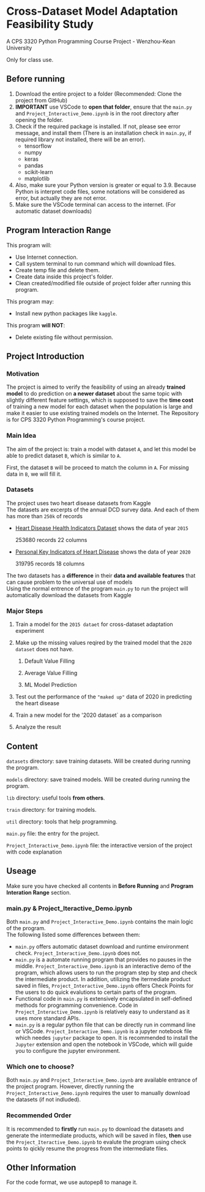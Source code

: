 # Cross-Dataset Model Adaptation Feasibility Study

A CPS 3320 Python Programming Course Project - Wenzhou-Kean University

Only for class use.

## Before running

1. Download the entire project to a folder (Recommended: Clone the project from GitHub)
2. **IMPORTANT** use VSCode to **open that folder**,
   ensure that the `main.py` and `Project_Interactive_Demo.ipynb` is in the root directory after
   opening the folder.
3. Check if the required package is installed.
   If not, please see error message, and install them
   (There is an installation check in `main.py`, if required library not installed, there will be an error).
   * tensorflow
   * numpy
   * keras
   * pandas
   * scikit-learn
   * matplotlib
4. Also, make sure your Python version is greater or equal to 3.9.
   Because Python is interpret code files, some notations will be considered as error,
   but actually they are not error.
5. Make sure the VSCode terminal can access to the internet. (For automatic dataset downloads)

## Program Interaction Range

This program will:

* Use Internet connection.
* Call system terminal to run command which will download files.
* Create temp file and delete them.
* Create data inside this project's folder.
* Clean created/modified file outside of project folder after running this program.

This program may:

* Install new python packages like `kaggle`.


This program **will NOT**:

* Delete existing file without permission.

## Project Introduction

### Motivation
The project is aimed to verify the feasibility of using an already **trained model** to do prediction on **a newer dataset** about the same topic with slightly different feature settings, which is supposed to save the **time cost** of training a new model for each dataset when the population is large and make it easier to use existing trained models on the Internet.
The Repository is for CPS 3320 Python Programming's course project.  

### Main Idea
The aim of the project is: train a model with dataset `A`,
and let this model be able to predict dataset `B`, which is similar to `A`.

First, the dataset `B` will be proceed to match the column in `A`.
For missing data in `B`, we will fill it.

<!--
The main value of filling data will be:
**average**, **mode** (number happens most), **abnormal value** (like `-1`),
**outlier** (too small or too big value), **NaN** (in different libraies).
-->
### Datasets
The project uses two heart disease datasets from Kaggle  
The datasets are excerpts of the annual DCD survey data. And each of them has more than `250k` of records
- [Heart Disease Health Indicators Dataset](https://www.kaggle.com/datasets/alexteboul/heart-disease-health-indicators-dataset) shows the data of year `2015`
    
    253680 records   22 columns

- [Personal Key Indicators of Heart Disease](https://www.kaggle.com/datasets/kamilpytlak/personal-key-indicators-of-heart-disease) shows the data of year `2020`
    
    319795 records   18 columns
    
The two datasets has a **difference** in their **data and available features** that can cause problem to the universal use of models  
Using the normal entrence of the program `main.py` to run the project will automatically download the datasets from Kaggle

### Major Steps
1. Train a model for the `2015 dataet` for cross-dataset adaptation experiment  
   
2. Make up the missing values reqired by the trained model that the `2020 dataset` does not have.  
   
   1. Default Value Filling  
   
   2. Average Value Filling  
   
   3. ML Model Prediction  
   
3. Test out the performance of the `"maked up"` data of 2020 in predicting the heart disease  

4. Train a new model for the '2020 dataset` as a comparison  

5. Analyze the result  

## Content

`datasets` directory: save training datasets. Will be created during running the program.

`models` directory: save trained models. Will be created during running the program.

`lib` directory: useful tools **from others**.

`train` directory: for training models.

`util` directory: tools that help programming.

`main.py` file: the entry for the project.

`Project_Interactive_Demo.ipynb` file: the interactive version of the project with code explanation

## Useage
Make sure you have checked all contents in **Before Running** and **Program Interation Range** section.  
### main.py & Project_Iteractive_Demo.ipynb
Both `main.py` and `Project_Interactive_Demo.ipynb` contains the main logic of the program.  
The following listed some differences between them:  
* `main.py` offers automatic dataset download and runtime environment check. `Project_Interactive_Demo.ipynb` does not.
* `main.py` is a automate running program that provides no pauses in the middle. `Project_Interactive_Demo.ipynb` is an interactive demo of the program, which allows users to run the program step by step and check the intermediate product. In addition, utilizing the itermediate product saved in files, `Project_Interactive_Demo.ipynb` offers Check Points for the users to do quick evalutions to certain parts of the program.
* Functional code in `main.py` is extensively encapsulated in self-defined methods for programming convenience. Code in `Project_Interactive_Demo.ipynb` is relatively easy to understand as it uses more standard APIs. 
* `main.py` is a regular python file that can be directly run in command line or VSCode. `Project_Interactive_Demo.ipynb` is a jupyter notebook file which needes `jupyter` package to open. It is recommended to install the `Jupyter` extension and open the notebook in VSCode, which will guide you to configure the jupyter environment.
### Which one to choose?  
Both `main.py` and `Project_Interactive_Demo.ipynb` are available entrance of the project program. However, directly running the `Project_Interactive_Demo.ipynb` requires the user to manually download the datasets (if not indluded).
### Recommended Order
It is recommended to **firstly** run `main.py` to download the datasets and generate the intermediate products, which will be saved in files, **then** use the `Project_Iteractive_Demo.ipynb` to evalute the program using check points to qickly resume the progress from the intermediate files.
## Other Information

For the code format, we use autopep8 to manage it.

